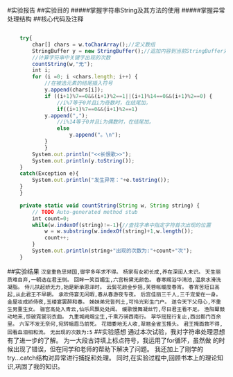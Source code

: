 #实验报告
##实验目的
#####掌握字符串String及其方法的使用
#####掌握异常处理结构
##核心代码及注释
```javascript

	try{
		char[] chars = w.toCharArray();//定义数组
		StringBuffer y = new StringBuffer();//追加内容到当前StringBuffer对象的末尾
		//计算字符串中关键字出现的次数
		countString(w,"无");
		int i;
		for (i =0; i <chars.length; i++) {
			//在被选元素的结尾插入符号
			y.append(chars[i]);
			if ((i+1)%7==0&&(i+1)%2==1||(i+1)%14==0&&(i+1)%2==0) {
				//i%7等于0并且i为奇数时，在结尾加，
				if((i+1)%7==0&&(i+1)%2==1)
			y.append(",");	
				//i%14等于0并且i为偶数时，在结尾加。
				else
					y.append("。\n");
			}
			}
		System.out.println("<<长恨歌>>");
		System.out.println(y.toString());
	}
	catch(Exception e){
		System.out.println("发生异常："+e.toString());
	}	
	}
```
```javascript
	private static void countString(String w, String string) {
		// TODO Auto-generated method stub
		int count=0;
		while(w.indexOf(string)!=-1){//查找字串中指定字符首次出现的位置
			w = w.substring(w.indexOf(string)+1,w.length());    
            count++;
		}
		System.out.println(string+"出现的次数为:"+count+"次");
	}
```
##实验结果
`汉皇重色思倾国,御宇多年求不得。`
`杨家有女初长成,养在深闺人未识。`
`天生丽质难自弃,一朝选在君王侧。`
`回眸一笑百媚生,六宫粉黛无颜色。`
`春寒赐浴华清池,温泉水滑洗凝脂。`
`侍儿扶起娇无力,始是新承恩泽时。`
`云鬓花颜金步摇,芙蓉帐暖度春宵。`
`春宵苦短日高起,从此君王不早朝。`
`承欢侍宴无闲暇,春从春游夜专夜。`
`后宫佳丽三千人,三千宠爱在一身。`
`金屋妆成娇侍夜,玉楼宴罢醉和春。`
`姊妹弟兄皆列土,可怜光彩生门户。`
`遂令天下父母心,不重生男重生女。`
`骊宫高处入青云,仙乐风飘处处闻。`
`缓歌慢舞凝丝竹,尽日君王看不足。`
`渔阳鼙鼓动地来,惊破霓裳羽衣曲。`
`九重城阙烟尘生,千乘万骑西南行。`
`翠华摇摇行复止,西出都门百余里。`
`六军不发无奈何,宛转蛾眉马前死。`
`花钿委地无人收,翠翘金雀玉搔头。`
`君王掩面救不得,回看血泪相和流。`
`无出现的次数为:5`	
##实验感想
通过本次试验，我对字符串处理思想有了进一步的了解。
为一大段古诗填上标点符号，我运用了for循环，虽然做
的时候出现了错误，但在同学和老师的帮助下解决了问题。
我还加上了刚学的try...catch结构对异常进行捕捉和处理。
同时,在实验过程中,回顾书本上的理论知识,巩固了我的知识。	
